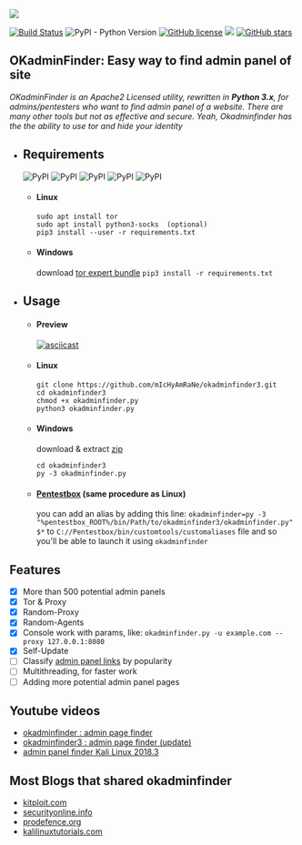 ![](./Classes/okadminfinder3-.svg)

[![Build Status](https://travis-ci.org/mIcHyAmRaNe/okadminfinder3.svg?branch=master)](https://travis-ci.org/mIcHyAmRaNe/okadminfinder3)
![PyPI - Python Version](https://img.shields.io/pypi/pyversions/Django.svg)
[![GitHub license](https://img.shields.io/github/license/mIcHyAmRaNe/okadminfinder3.svg)](https://github.com/mIcHyAmRaNe/okadminfinder3/blob/master/LICENSE)
![](https://img.shields.io/badge/platform-linux%20%7C%20windows%20%7C%20osx-lightgrey.svg)
[![GitHub stars](https://img.shields.io/github/stars/mIcHyAmRaNe/okadminfinder3.svg?style=social)](https://github.com/mIcHyAmRaNe/okadminfinder3/stargazers)

## OKadminFinder: Easy way to find admin panel of site

*OKadminFinder is an Apache2 Licensed utility, rewritten in **Python 3.x**, for admins/pentesters who want to find admin panel of a website. There are many other tools but not as effective and secure. Yeah, Okadminfinder has the the ability to use tor and hide your identity*

* ## Requirements
    ![PyPI](https://img.shields.io/pypi/v/argparse.svg?label=argparse)
    ![PyPI](https://img.shields.io/pypi/v/colorama.svg?label=colorama)
    ![PyPI](https://img.shields.io/pypi/v/PySocks.svg?label=PySocks)
    ![PyPI](https://img.shields.io/pypi/v/tqdm.svg?label=tqdm)
    ![PyPI](https://img.shields.io/pypi/v/requests.svg?label=requests)
    * #### Linux
       ```
       sudo apt install tor
       sudo apt install python3-socks  (optional)
       pip3 install --user -r requirements.txt
       ```

    * #### Windows
       download [tor expert bundle](https://dist.torproject.org/torbrowser/8.0.8/tor-win32-0.3.5.8.zip)
       `pip3 install -r requirements.txt`

* ## Usage
    * #### Preview
       [![asciicast](https://asciinema.org/a/209959.png)](https://asciinema.org/a/209959)

    * #### Linux
       ```
       git clone https://github.com/mIcHyAmRaNe/okadminfinder3.git
       cd okadminfinder3
       chmod +x okadminfinder.py
       python3 okadminfinder.py
       ```

    * #### Windows
       download & extract [zip](https://github.com/mIcHyAmRaNe/okadminfinder3/archive/master.zip)
       ```
       cd okadminfinder3
       py -3 okadminfinder.py
       ```

    * #### [Pentestbox](https://pentestbox.com) (same procedure as Linux)
        you can add an alias by adding this line: `okadminfinder=py -3 "%pentestbox_ROOT%/bin/Path/to/okadminfinder3/okadminfinder.py" $*` to `C://Pentestbox/bin/customtools/customaliases` file and so you'll be able to launch it using      `okadminfinder`


## Features
- [x] More than 500 potential admin panels
- [x] Tor & Proxy
- [x] Random-Proxy
- [x] Random-Agents
- [x] Console work with params, like: `okadminfinder.py -u example.com --proxy 127.0.0.1:8080`
- [x] Self-Update
- [ ] Classify [admin panel links](https://github.com/mIcHyAmRaNe/okadminfinder3/blob/master/LinkFile/adminpanellinks.txt) by popularity
- [ ] Multithreading, for faster work
- [ ] Adding more potential admin panel pages

## Youtube videos
- [okadminfinder : admin page finder](https://youtu.be/DluCL4aA9UU/)
- [okadminfinder3 : admin page finder (update)](https://youtu.be/iJg4NJT5qkY/)
- [admin panel finder Kali Linux 2018.3](https://youtu.be/kY9KeDqY5QQ)

## Most Blogs that shared okadminfinder
- [kitploit.com](https://www.kitploit.com/2019/04/okadminfinder3-admin-panel-finder-admin.html)
- [securityonline.info](https://securityonline.info/admin-login-page-finder/)
- [prodefence.org](https://www.prodefence.org/okadminfinder3-admin-login-page-finder/)
- [kalilinuxtutorials.com](https://kalilinuxtutorials.com/okadminfinder-admin-panel/)
